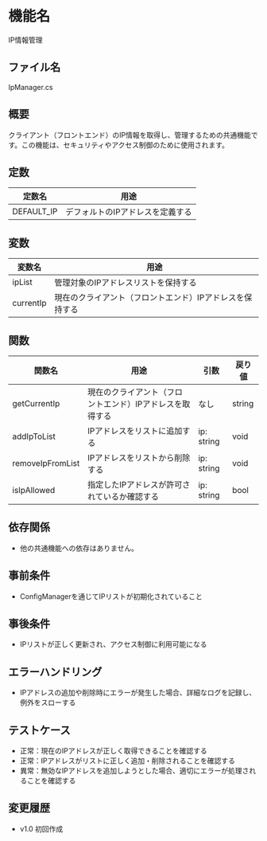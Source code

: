 # 機能名
IP情報管理

## ファイル名
IpManager.cs

## 概要
クライアント（フロントエンド）のIP情報を取得し、管理するための共通機能です。この機能は、セキュリティやアクセス制御のために使用されます。

## 定数
| 定数名              | 用途                                      |
| ------------------- | ----------------------------------------- |
| DEFAULT_IP          | デフォルトのIPアドレスを定義する          |

## 変数
| 変数名              | 用途                                      |
| ------------------- | ----------------------------------------- |
| ipList              | 管理対象のIPアドレスリストを保持する       |
| currentIp           | 現在のクライアント（フロントエンド）IPアドレスを保持する     |

## 関数
| 関数名              | 用途                                      | 引数          | 戻り値 |
| ------------------- | ----------------------------------------- | ------------- | ------ |
| getCurrentIp        | 現在のクライアント（フロントエンド）IPアドレスを取得する     | なし          | string |
| addIpToList         | IPアドレスをリストに追加する               | ip: string    | void   |
| removeIpFromList    | IPアドレスをリストから削除する             | ip: string    | void   |
| isIpAllowed         | 指定したIPアドレスが許可されているか確認する | ip: string    | bool   |

## 依存関係
- 他の共通機能への依存はありません。

## 事前条件
- ConfigManagerを通じてIPリストが初期化されていること

## 事後条件
- IPリストが正しく更新され、アクセス制御に利用可能になる

## エラーハンドリング
- IPアドレスの追加や削除時にエラーが発生した場合、詳細なログを記録し、例外をスローする

## テストケース
- 正常：現在のIPアドレスが正しく取得できることを確認する
- 正常：IPアドレスがリストに正しく追加・削除されることを確認する
- 異常：無効なIPアドレスを追加しようとした場合、適切にエラーが処理されることを確認する

## 変更履歴
- v1.0 初回作成
